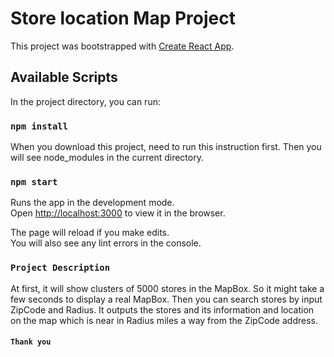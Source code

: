 # Store location Map Project

This project was bootstrapped with [Create React App](https://github.com/facebook/create-react-app).

## Available Scripts

In the project directory, you can run:

### `npm install`
When you download this project, need to run this instruction first.
Then you will see node_modules in the current directory.

### `npm start`

Runs the app in the development mode.\
Open [http://localhost:3000](http://localhost:3000) to view it in the browser.

The page will reload if you make edits.\
You will also see any lint errors in the console.

### `Project Description`
At first, it will show clusters of 5000 stores in the MapBox.
So it might take a few seconds to display a real MapBox.
Then you can search stores by input ZipCode and Radius.
It outputs the stores and its information and location on the map which is near in Radius miles a way from the ZipCode address.

#### `Thank you`
